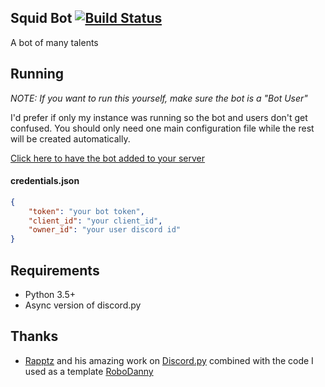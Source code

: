 ## Squid Bot [![Build Status](https://travis-ci.org/bsquidwrd/SPN-RPG.svg?branch=master)](https://travis-ci.org/bsquidwrd/SPN-RPG)
A bot of many talents

## Running
_NOTE: If you want to run this yourself, make sure the bot is a "Bot User"_

I'd prefer if only my instance was running so the bot and users don't get confused. You should only need one main configuration file while the rest will be created automatically.

[Click here to have the bot added to your server](https://discordapp.com/oauth2/authorize?client_id=225463490813493248&scope=bot&permissions=268692480)

#### credentials.json
```json
{
    "token": "your bot token",
    "client_id": "your client_id",
    "owner_id": "your user discord id"
}
```

## Requirements
- Python 3.5+
- Async version of discord.py

## Thanks
- [Rapptz](https://github.com/Rapptz) and his amazing work on [Discord.py](https://github.com/Rapptz/discord.py) combined with the code I used as a template [RoboDanny](https://github.com/Rapptz/RoboDanny)

